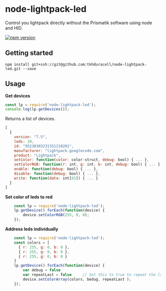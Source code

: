 # node-lightpack-led
Control you lightpack directly without the Prismatik software using node and HID.

[![npm version](https://badge.fury.io/js/node-lightpack-led.svg)](https://badge.fury.io/js/node-lightpack-led)

## Getting started

`npm install git+ssh://git@github.com:tkhduracell/node-lightpack-led.git --save`

## Usage
**Get devices**
```js
const lp = require('node-lightpack-led');
console.log(lp.getDevices());
```

Returns a list of devices.
```js
[
  {
    version: "7.5",
    leds: 10,
    id: "95230303231351210201",
    manufacturer: "lightpack.googlecode.com",
    product: "Lightpack",
    setColor: function(color: color-struct, debug: bool) { ... },
    setColorRGB: function(r: int, g: int, b: int, debug: bool) { ... },
    enable: function(debug: bool) { ... },
    disable: function(debug: bool) { ... },
    write: function(data: int[65]) { ... }
  }
]
```

**Set color of leds to red**
```js
    const lp = require('node-lightpack-led');
    lp.getDevice().forEach(function(device) {
        device.setColorRGB(255, 0, 0);
    });
```

**Address leds individually**
```js
    const lp = require('node-lightpack-led');
    const colors = [
      { r: 255, g: 0, b: 0 },
      { r: 255, g: 0, b: 0 },
      { r: 255, g: 0, b: 0 }      
    ]
    lp.getDevice().forEach(function(device) {
        var debug = false
        var repeatLast = false     // Set this to true to repeat the last color instead of the entire array
        device.setColorArray(colors, bedug, repeatLast );
    });
```